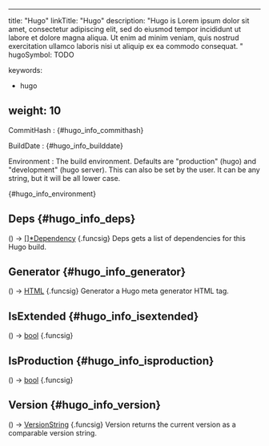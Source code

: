 


---
title: "Hugo"
linkTitle: "Hugo"
description: "Hugo is Lorem ipsum dolor sit amet, consectetur adipiscing elit, sed do eiusmod tempor incididunt ut labore et dolore magna aliqua. Ut enim ad minim veniam, quis nostrud exercitation ullamco laboris nisi ut aliquip ex ea commodo consequat. "
hugoSymbol: TODO


keywords:
- hugo

weight: 10
---










CommitHash
: {#hugo_info_commithash}






BuildDate
: {#hugo_info_builddate}






Environment
: The build environment.
Defaults are "production" (hugo) and "development" (hugo server).
This can also be set by the user.
It can be any string, but it will be all lower case.

{#hugo_info_environment}











## Deps {#hugo_info_deps}

\(\) → [[]*Dependency](/documentation/reference/objects//[]*dependency)
{.funcsig}
Deps gets a list of dependencies for this Hugo build.








## Generator {#hugo_info_generator}

\(\) → [HTML](/documentation/reference/objects/html/template/html)
{.funcsig}
Generator a Hugo meta generator HTML tag.








## IsExtended {#hugo_info_isextended}

\(\) → [bool](/documentation/reference/gotypes/#bool)
{.funcsig}







## IsProduction {#hugo_info_isproduction}

\(\) → [bool](/documentation/reference/gotypes/#bool)
{.funcsig}







## Version {#hugo_info_version}

\(\) → [VersionString](/documentation/reference/objects//versionstring)
{.funcsig}
Version returns the current version as a comparable version string.






